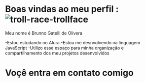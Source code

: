 # Boas vindas ao meu perfil :![troll-race-trollface](https://github.com/user-attachments/assets/04353d47-0c27-41cc-bba1-c49293fd9788)


Meu nome é Brunno Gatelli de Olivera

-Estou estudando no Alura
-Estou me desnvolvendo na linguagem JavaScript
-Utilizo esse espaço para minha organizaçâo e compartilhamento dos meu projetos desenvolvidos

# Voçê entra em contato comigo
